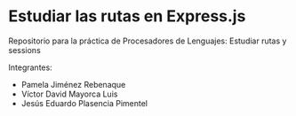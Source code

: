 # Estudiar las rutas en Express.js

Repositorio para la práctica de Procesadores de Lenguajes: Estudiar rutas y sessions 

Integrantes:
* Pamela Jiménez Rebenaque
* Víctor David Mayorca Luis
* Jesús Eduardo Plasencia Pimentel
